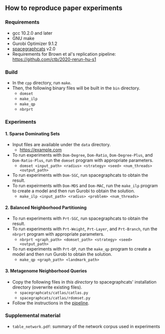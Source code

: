 ## How to reproduce paper experiments

### Requirements

- gcc 10.2.0 and later
- GNU make
- Gurobi Optimizer 9.1.2
- [spacegraphcats](https://github.com/spacegraphcats/spacegraphcats) v2.0
- Requirements for Brown et al's replication pipeline: https://github.com/ctb/2020-rerun-hu-s1

### Build

- In the `cpp` directory, run `make`.
- Then, the following binary files will be built in the `bin` directory.
  - `domset`
  - `make_ilp`
  - `make_qp`
  - `nbrprt`

### Experiments

#### 1. Sparse Dominating Sets

- Input files are available under the `data` directory.
  - https://example.com
- To run experiments with `Dom-Degree`, `Dom-Ratio`, `Dom-Degree-Plus`, and `Dom-Ratio-Plus`, run the `domset` program with appropriate parameters.
  - `domset <input_path> <radius> <strategy> <seed> <num_threads> <output_path>`
- To run experiments with `Dom-SGC`, run spacegraphcats to obtain the result.
- To run expeirments with `Dom-MDS` and `Dom-MAC`, run the `make_ilp` program to create a model and then run Gurobi to obtain the solution.
  - `make_ilp <input_path> <radius> <problem> <num_threads>`


#### 2. Balanced Neighborhood Partitioning

- To run experiments with `Prt-SGC`, run spacegraphcats to obtain the result.
- To run experiments with `Prt-Weight`, `Prt-Layer`, and `Prt-Branch`, run the `nbrprt` program with appropriate parameters.
  - `nbrprt <graph_path> <domset_path> <strategy> <seed> <output_path>`
- To run experiments with `Prt-QP`, run the `make_qp` program to create a model and then run Gurobi to obtain the solution.
  - `make_qp <graph_path> <landmark_path>`


#### 3. Metagenome Neighborhood Queries

- Copy the following files in *this directory* to spacegraphcats' installation directory (overwrite existing files).
  - `spacegraphcats/catlas/catlas.py`
  - `spacegraphcats/catlas/rdomset.py`
- Follow the instructions in the [pipeline](https://github.com/ctb/2020-rerun-hu-s1).


### Supplemental material

- `table_network.pdf`: summary of the network corpus used in experiments

